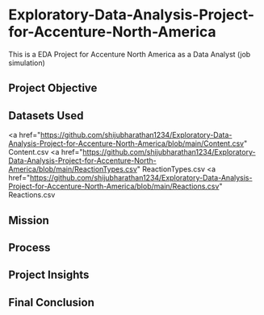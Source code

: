 # Exploratory-Data-Analysis-Project-for-Accenture-North-America
This is a EDA Project for Accenture North America as a Data Analyst (job simulation)
## Project Objective
## Datasets Used
<a href="https://github.com/shijubharathan1234/Exploratory-Data-Analysis-Project-for-Accenture-North-America/blob/main/Content.csv" Content.csv</a>
<a href="https://github.com/shijubharathan1234/Exploratory-Data-Analysis-Project-for-Accenture-North-America/blob/main/ReactionTypes.csv" ReactionTypes.csv</a>
<a href="https://github.com/shijubharathan1234/Exploratory-Data-Analysis-Project-for-Accenture-North-America/blob/main/Reactions.csv" Reactions.csv</a>
## Mission
## Process
## Project Insights
## Final Conclusion
